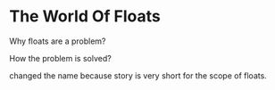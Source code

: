 # The World Of Floats

Why floats are a problem?

How the problem is solved?



changed the name because story is very short for the scope of floats.
